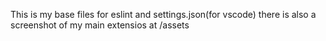 This is my base files for eslint and settings.json(for vscode)
there is also a screenshot of my main extensios at /assets
